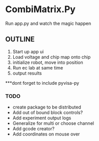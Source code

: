 # CombiMatrix.Py

Run app.py and watch the magic happen

## OUTLINE
1. Start up app ui
3. Load voltage and chip map onto chip
4. initialize robot, move into position
5. Run ec lab at same time
6. output results

***dont forget to include pyvisa-py

### TODO
- create package to be distributed
- Add out of bound block controls?
- Add experiment output logs
- Generalize for multi or choose channel
- Add gcode creator?
- Add coordinates on mouse over